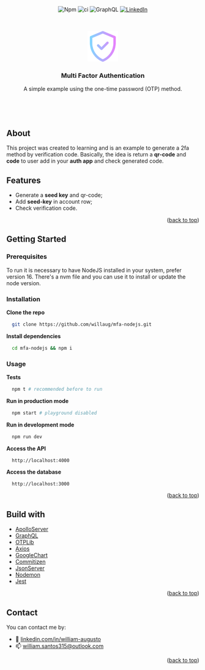 <div id="top"></div>

<div align="center">

  ![Npm][npm-shield]
  ![ci][ci-shield]
  ![GraphQL][graphql-shield]
  [![LinkedIn][linkedin-shield]][linkedin-url]

  [npm-shield]: https://img.shields.io/npm/v/npm.svg?logo=npm
  [ci-shield]: https://github.com/willaug/mfa-nodejs/actions/workflows/mfa-nodejs-ci.yml/badge.svg
  [linkedin-shield]: https://img.shields.io/badge/-LinkedIn-black.svg?&logo=linkedin&colorB=0A66C2
  [graphql-shield]: https://img.shields.io/badge/-GraphQL-E10098.svg?&logo=graphql
  
  [linkedin-url]: https://linkedin.com/in/william-augusto

</div>

<br>
<br>

<div align="center">
  <a href="https://github.com/willaug/mfa-nodejs">
    <img src=".github/verified.png" alt="logo" width="80" height="80">
  </a>

  <h3 align="center">
    Multi Factor Authentication
  </h3>

  <p align="center">
    A simple example using the one-time password (OTP) method. 
  </p>
</div>

<br>
<br>
<br>

## About
This project was created to learning and is an example to generate a 2fa method by verification code. Basically, the idea is return a **qr-code** and **code** to user add in your **auth app** and check generated code.

## Features
- Generate a **seed key** and qr-code;
- Add **seed-key** in account row;
- Check verification code.

<p align="right">(<a href="#top">back to top</a>)</p>

## Getting Started
### Prerequisites
To run it is necessary to have NodeJS installed in your system, prefer version 16. There's a nvm file and you can use it to install or update the node version.

### Installation
  **Clone the repo**
  ```sh
    git clone https://github.com/willaug/mfa-nodejs.git
  ```

  **Install dependencies**
  ```sh
    cd mfa-nodejs && npm i
  ```

### Usage
  **Tests**
  ```sh
    npm t # recommended before to run
  ```

  **Run in production mode**
  ```sh 
    npm start # playground disabled
  ```

  **Run in development mode**
  ```sh
    npm run dev
  ```

  **Access the API**
  ```
    http://localhost:4000
  ```

  **Access the database**
  ```
    http://localhost:3000
  ```

<p align="right">(<a href="#top">back to top</a>)</p>

## Build with
- [ApolloServer](https://www.apollographql.com/)
- [GraphQL](https://www.graphql.com/)
- [OTPLib](https://github.com/yeojz/otplib/)
- [Axios](https://github.com/axios/axios)
- [GoogleChart](https://developers.google.com/chart)
- [Commitizen](https://github.com/commitizen/cz-cli)
- [JsonServer](https://www.npmjs.com/package/json-server)
- [Nodemon](https://www.npmjs.com/package/nodemon)
- [Jest](https://github.com/facebook/jest)


<p align="right">(<a href="#top">back to top</a>)</p>

## Contact
You can contact me by:

- 🚀 [linkedin.com/in/william-augusto](https://www.linkedin.com/in/william-augusto)
- 📫 [william.santos315@outlook.com](mailto:william.santos315@outlook.com)

<p align="right">(<a href="#top">back to top</a>)</p>

